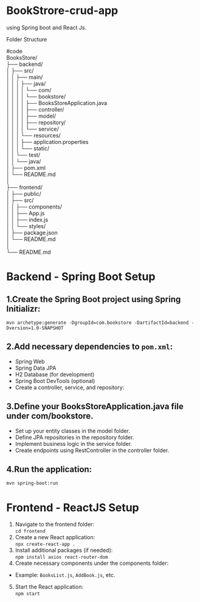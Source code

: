 # BookStrore-crud-app
using Spring boot and React Js.

Folder Structure

#code \
BooksStore/  \
├── backend/ \
│   ├── src/ \
│   │   ├── main/ \
│   │   │   ├── java/ \
│   │   │   │   └── com/ \
│   │   │   │       └── bookstore/ \
│   │   │   │           ├── BooksStoreApplication.java \
│   │   │   │           ├── controller/ \
│   │   │   │           ├── model/ \
│   │   │   │           ├── repository/ \
│   │   │   │           └── service/ \
│   │   │   └── resources/  \
│   │   │       ├── application.properties \
│   │   │       └── static/ \
│   │   └── test/ \
│   │       └── java/ \
│   ├── pom.xml \
│   └── README.md \
│ \
├── frontend/ \
│   ├── public/ \
│   ├── src/ \
│   │   ├── components/ \
│   │   ├── App.js \
│   │   ├── index.js \
│   │   └── styles/ \
│   ├── package.json \
│   └── README.md \
│ \
└── README.md 

# Backend - Spring Boot Setup <br>
## 1.Create the Spring Boot project using Spring Initializr:
`mvn archetype:generate -DgroupId=com.bookstore -DartifactId=backend -Dversion=1.0-SNAPSHOT  `
## 2.Add necessary dependencies to `pom.xml`:
- Spring Web
- Spring Data JPA
- H2 Database (for development)
- Spring Boot DevTools (optional)
- Create a controller, service, and repository:

## 3.Define your BooksStoreApplication.java file under com/bookstore.
- Set up your entity classes in the model folder.
- Define JPA repositories in the repository folder.
- Implement business logic in the service folder.
- Create endpoints using RestController in the controller folder.
## 4.Run the application:
`mvn spring-boot:run`

# Frontend - ReactJS Setup 

1. Navigate to the frontend folder:<br>
  ` cd frontend `
2. Create a new React application:<br>
   ` npx create-react-app . `
3. Install additional packages (if needed):<br>
  ` npm install axios react-router-dom `
4. Create necessary components under the components folder:<br>
  - Example: `BooksList.js`, `AddBook.js`, etc.

5. Start the React application:<br>
  ` npm start `


